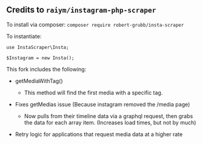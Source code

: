 ## Credits to `raiym/instagram-php-scraper`

To install via composer: `composer require robert-grubb/insta-scraper`

To instantiate:

```
use InstaScraper\Insta;

$Instagram = new Insta();
```

This fork includes the following:

- getMediaWithTag()
    - This method will find the first media with a specific tag.

- Fixes getMedias issue (Because instagram removed the /media page)
    - Now pulls from their timeline data via a graphql request, then grabs the data for each array item. (Increases load times, but not by much)

- Retry logic for applications that request media data at a higher rate
